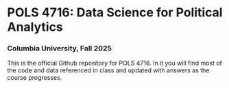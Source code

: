# POLS 4716: Data Science for Political Analytics
### Columbia University, Fall 2025

This is the official Github repository for POLS 4716. 
In it you will find most of the code and data referenced in class and updated with
answers as the course progresses.